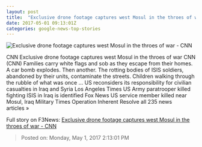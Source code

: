 ```yaml
---
layout: post
title:  "Exclusive drone footage captures west Mosul in the throes of war - CNN"
date: 2017-05-01 09:13:01Z
categories: google-news-top-stories
---
```


![Exclusive drone footage captures west Mosul in the throes of war - CNN](http://i2.cdn.cnn.com/cnnnext/dam/assets/170428195722-mosul-drone-thumb-4-super-tease.jpg)

CNN Exclusive drone footage captures west Mosul in the throes of war CNN (CNN) Families carry white flags and sob as they escape from their homes. A car bomb explodes. Then another. The rotting bodies of ISIS soldiers, abandoned by their units, contaminate the streets. Children walking through the rubble of what was once ... US reconsiders its responsibility for civilian casualties in Iraq and Syria Los Angeles Times US Army paratrooper killed fighting ISIS in Iraq is identified Fox News US service member killed near Mosul, Iraq Military Times Operation Inherent Resolve all 235 news articles »


Full story on F3News: [Exclusive drone footage captures west Mosul in the throes of war - CNN](http://www.f3nws.com/n/mJAgkC)

> Posted on: Monday, May 1, 2017 2:13:01 PM
